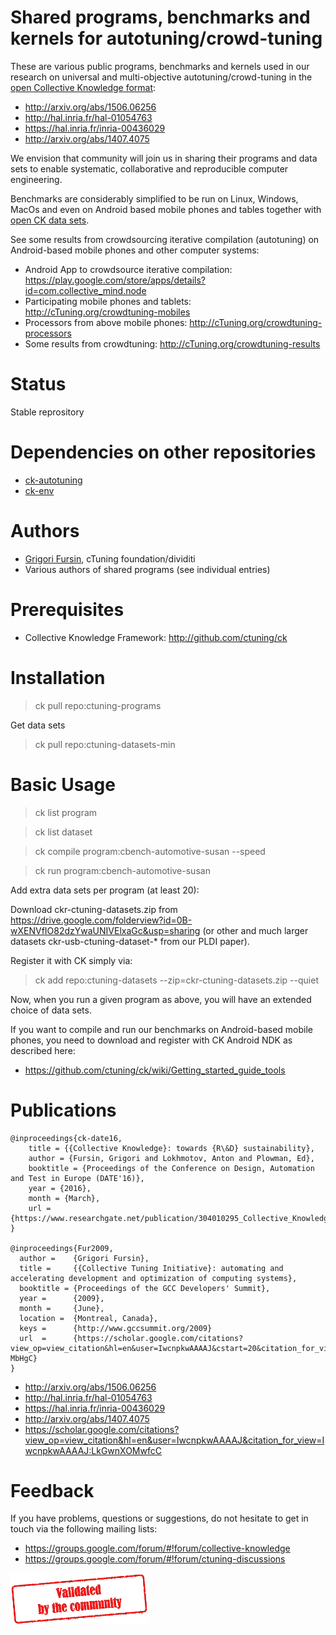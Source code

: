 Shared programs, benchmarks and kernels for autotuning/crowd-tuning
===================================================================

These are various public programs, benchmarks and kernels used
in our research on universal and multi-objective autotuning/crowd-tuning
in the [open Collective Knowledge format](http://cKnowledge.org):

* http://arxiv.org/abs/1506.06256
* http://hal.inria.fr/hal-01054763
* https://hal.inria.fr/inria-00436029
* http://arxiv.org/abs/1407.4075

We envision that community will join us in sharing their programs and data sets
to enable systematic, collaborative and reproducible computer engineering.

Benchmarks are considerably simplified to be run on Linux, Windows, MacOs 
and even on Android based mobile phones and tables together with 
[open CK data sets](https://github.com/ctuning/ctuning-datasets-min).

See some results from crowdsourcing iterative compilation (autotuning) 
on Android-based mobile phones and other computer systems:

* Android App to crowdsource iterative compilation: https://play.google.com/store/apps/details?id=com.collective_mind.node
* Participating mobile phones and tablets: http://cTuning.org/crowdtuning-mobiles
* Processors from above mobile phones: http://cTuning.org/crowdtuning-processors
* Some results from crowdtuning: http://cTuning.org/crowdtuning-results

Status
======
Stable reprository

Dependencies on other repositories
==================================
* [ck-autotuning](https://github.com/ctuning/ck-autotuning)
* [ck-env](https://github.com/ctuning/ck-env)

Authors
=======

* [Grigori Fursin](http://fursin.net/research.html), cTuning foundation/dividiti
* Various authors of shared programs (see individual entries)

Prerequisites
=============
* Collective Knowledge Framework: http://github.com/ctuning/ck

Installation
============

> ck pull repo:ctuning-programs

Get data sets

> ck pull repo:ctuning-datasets-min

Basic Usage
===========

> ck list program

> ck list dataset

> ck compile program:cbench-automotive-susan --speed

> ck run program:cbench-automotive-susan

Add extra data sets per program (at least 20):

Download ckr-ctuning-datasets.zip from https://drive.google.com/folderview?id=0B-wXENVfIO82dzYwaUNIVElxaGc&usp=sharing 
(or other and much larger datasets ckr-usb-ctuning-dataset-* from our PLDI paper).

Register it with CK simply via:

> ck add repo:ctuning-datasets --zip=ckr-ctuning-datasets.zip --quiet

Now, when you run a given program as above, you will have an extended choice of data sets.

If you want to compile and run our benchmarks on Android-based mobile phones,
you need to download and register with CK Android NDK as described here:
* https://github.com/ctuning/ck/wiki/Getting_started_guide_tools

Publications
============

```
@inproceedings{ck-date16,
    title = {{Collective Knowledge}: towards {R\&D} sustainability},
    author = {Fursin, Grigori and Lokhmotov, Anton and Plowman, Ed},
    booktitle = {Proceedings of the Conference on Design, Automation and Test in Europe (DATE'16)},
    year = {2016},
    month = {March},
    url = {https://www.researchgate.net/publication/304010295_Collective_Knowledge_Towards_RD_Sustainability}
}

@inproceedings{Fur2009,
  author =    {Grigori Fursin},
  title =     {{Collective Tuning Initiative}: automating and accelerating development and optimization of computing systems},
  booktitle = {Proceedings of the GCC Developers' Summit},
  year =      {2009},
  month =     {June},
  location =  {Montreal, Canada},
  keys =      {http://www.gccsummit.org/2009}
  url  =      {https://scholar.google.com/citations?view_op=view_citation&hl=en&user=IwcnpkwAAAAJ&cstart=20&citation_for_view=IwcnpkwAAAAJ:8k81kl-MbHgC}
}
```

* http://arxiv.org/abs/1506.06256
* http://hal.inria.fr/hal-01054763
* https://hal.inria.fr/inria-00436029
* http://arxiv.org/abs/1407.4075
* https://scholar.google.com/citations?view_op=view_citation&hl=en&user=IwcnpkwAAAAJ&citation_for_view=IwcnpkwAAAAJ:LkGwnXOMwfcC

Feedback
========

If you have problems, questions or suggestions, do not hesitate to get in touch
via the following mailing lists:
* https://groups.google.com/forum/#!forum/collective-knowledge
* https://groups.google.com/forum/#!forum/ctuning-discussions

![logo](https://github.com/ctuning/ck-guide-images/blob/master/logo-validated-by-the-community-simple.png)
